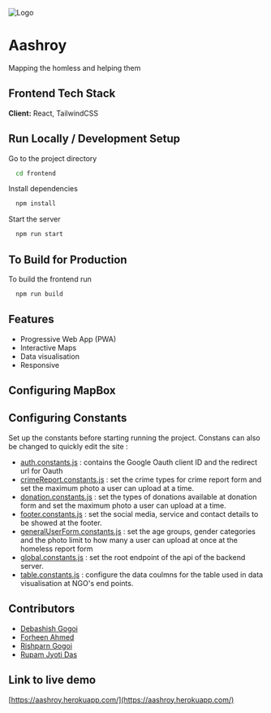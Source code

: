 ![Logo](https://res.cloudinary.com/rupamcloud/image/upload/v1632588318/logo512_vkauoz.png)

# Aashroy

Mapping the homless and helping them

## Frontend Tech Stack

**Client:** React, TailwindCSS

## Run Locally / Development Setup

Go to the project directory

```bash
  cd frontend
```

Install dependencies

```bash
  npm install
```

Start the server

```bash
  npm run start
```

## To Build for Production

To build the frontend run

```bash
  npm run build
```

## Features

- Progressive Web App (PWA)
- Interactive Maps
- Data visualisation
- Responsive

## Configuring MapBox

## Configuring Constants

Set up the constants before starting running the project. Constans can also be changed to quickly edit the site :

- [auth.constants.js](src/constants/auth.constants.js) : contains the Google Oauth client ID and the redirect url for Oauth
- [crimeReport.constants.js](src/constants/crimeReport.constants.js) : set the crime types for crime report form and set the maximum photo a user can upload at a time.
- [donation.constants.js](src/constants/donation.constants.js) : set the types of donations available at donation form and set the maximum photo a user can upload at a time.
- [footer.constants.js](src/constants/footer.constats.js) : set the social media, service and contact details to be showed at the footer.
- [generalUserForm.constants.js](src/constants/generalUserForm.constants.js) : set the age groups, gender categories and the photo limit to how many a user can upload at once at the homeless report form
- [global.constants.js](src/constants/global.constants.js) : set the root endpoint of the api of the backend server.
- [table.constants.js](src/constants/table.constants.js) : configure the data coulmns for the table used in data visualisation at NGO's end points.

## Contributors

- [Debashish Gogoi](https://github.com/Devzard)
- [Forheen Ahmed](https://github.com/Forheen)
- [Rishparn Gogoi](https://github.com/RG-404)
- [Rupam Jyoti Das](https://github.com/rupam2001)

## Link to live demo

[https://aashroy.herokuapp.com/](https://aashroy.herokuapp.com/)
